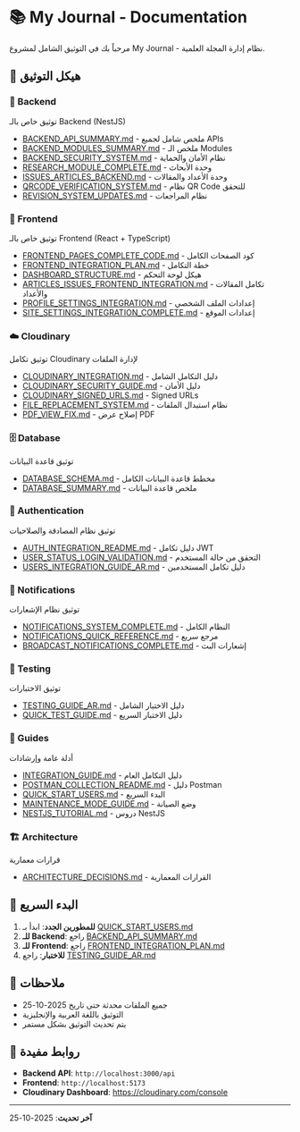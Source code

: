 # 📚 My Journal - Documentation

مرحباً بك في التوثيق الشامل لمشروع My Journal - نظام إدارة المجلة العلمية.

## 📂 هيكل التوثيق

### 🔧 Backend
توثيق خاص بالـ Backend (NestJS)
- [BACKEND_API_SUMMARY.md](./backend/BACKEND_API_SUMMARY.md) - ملخص شامل لجميع APIs
- [BACKEND_MODULES_SUMMARY.md](./backend/BACKEND_MODULES_SUMMARY.md) - ملخص الـ Modules
- [BACKEND_SECURITY_SYSTEM.md](./backend/BACKEND_SECURITY_SYSTEM.md) - نظام الأمان والحماية
- [RESEARCH_MODULE_COMPLETE.md](./backend/RESEARCH_MODULE_COMPLETE.md) - وحدة الأبحاث
- [ISSUES_ARTICLES_BACKEND.md](./backend/ISSUES_ARTICLES_BACKEND.md) - وحدة الأعداد والمقالات
- [QRCODE_VERIFICATION_SYSTEM.md](./backend/QRCODE_VERIFICATION_SYSTEM.md) - نظام QR Code للتحقق
- [REVISION_SYSTEM_UPDATES.md](./backend/REVISION_SYSTEM_UPDATES.md) - نظام المراجعات

### 🎨 Frontend
توثيق خاص بالـ Frontend (React + TypeScript)
- [FRONTEND_PAGES_COMPLETE_CODE.md](./frontend/FRONTEND_PAGES_COMPLETE_CODE.md) - كود الصفحات الكامل
- [FRONTEND_INTEGRATION_PLAN.md](./frontend/FRONTEND_INTEGRATION_PLAN.md) - خطة التكامل
- [DASHBOARD_STRUCTURE.md](./frontend/DASHBOARD_STRUCTURE.md) - هيكل لوحة التحكم
- [ARTICLES_ISSUES_FRONTEND_INTEGRATION.md](./frontend/ARTICLES_ISSUES_FRONTEND_INTEGRATION.md) - تكامل المقالات والأعداد
- [PROFILE_SETTINGS_INTEGRATION.md](./frontend/PROFILE_SETTINGS_INTEGRATION.md) - إعدادات الملف الشخصي
- [SITE_SETTINGS_INTEGRATION_COMPLETE.md](./frontend/SITE_SETTINGS_INTEGRATION_COMPLETE.md) - إعدادات الموقع

### ☁️ Cloudinary
توثيق تكامل Cloudinary لإدارة الملفات
- [CLOUDINARY_INTEGRATION.md](./cloudinary/CLOUDINARY_INTEGRATION.md) - دليل التكامل الشامل
- [CLOUDINARY_SECURITY_GUIDE.md](./cloudinary/CLOUDINARY_SECURITY_GUIDE.md) - دليل الأمان
- [CLOUDINARY_SIGNED_URLS.md](./cloudinary/CLOUDINARY_SIGNED_URLS.md) - Signed URLs
- [FILE_REPLACEMENT_SYSTEM.md](./cloudinary/FILE_REPLACEMENT_SYSTEM.md) - نظام استبدال الملفات
- [PDF_VIEW_FIX.md](./cloudinary/PDF_VIEW_FIX.md) - إصلاح عرض PDF

### 🗄️ Database
توثيق قاعدة البيانات
- [DATABASE_SCHEMA.md](./database/DATABASE_SCHEMA.md) - مخطط قاعدة البيانات الكامل
- [DATABASE_SUMMARY.md](./database/DATABASE_SUMMARY.md) - ملخص قاعدة البيانات

### 🔐 Authentication
توثيق نظام المصادقة والصلاحيات
- [AUTH_INTEGRATION_README.md](./authentication/AUTH_INTEGRATION_README.md) - دليل تكامل JWT
- [USER_STATUS_LOGIN_VALIDATION.md](./authentication/USER_STATUS_LOGIN_VALIDATION.md) - التحقق من حالة المستخدم
- [USERS_INTEGRATION_GUIDE_AR.md](./authentication/USERS_INTEGRATION_GUIDE_AR.md) - دليل تكامل المستخدمين

### 🔔 Notifications
توثيق نظام الإشعارات
- [NOTIFICATIONS_SYSTEM_COMPLETE.md](./notifications/NOTIFICATIONS_SYSTEM_COMPLETE.md) - النظام الكامل
- [NOTIFICATIONS_QUICK_REFERENCE.md](./notifications/NOTIFICATIONS_QUICK_REFERENCE.md) - مرجع سريع
- [BROADCAST_NOTIFICATIONS_COMPLETE.md](./notifications/BROADCAST_NOTIFICATIONS_COMPLETE.md) - إشعارات البث

### 🧪 Testing
توثيق الاختبارات
- [TESTING_GUIDE_AR.md](./testing/TESTING_GUIDE_AR.md) - دليل الاختبار الشامل
- [QUICK_TEST_GUIDE.md](./testing/QUICK_TEST_GUIDE.md) - دليل الاختبار السريع

### 📖 Guides
أدلة عامة وإرشادات
- [INTEGRATION_GUIDE.md](./guides/INTEGRATION_GUIDE.md) - دليل التكامل العام
- [POSTMAN_COLLECTION_README.md](./guides/POSTMAN_COLLECTION_README.md) - دليل Postman
- [QUICK_START_USERS.md](./guides/QUICK_START_USERS.md) - البدء السريع
- [MAINTENANCE_MODE_GUIDE.md](./guides/MAINTENANCE_MODE_GUIDE.md) - وضع الصيانة
- [NESTJS_TUTORIAL.md](./guides/NESTJS_TUTORIAL.md) - دروس NestJS

### 🏗️ Architecture
قرارات معمارية
- [ARCHITECTURE_DECISIONS.md](./architecture/ARCHITECTURE_DECISIONS.md) - القرارات المعمارية

## 🚀 البدء السريع

1. **للمطورين الجدد**: ابدأ بـ [QUICK_START_USERS.md](./guides/QUICK_START_USERS.md)
2. **للـ Backend**: راجع [BACKEND_API_SUMMARY.md](./backend/BACKEND_API_SUMMARY.md)
3. **للـ Frontend**: راجع [FRONTEND_INTEGRATION_PLAN.md](./frontend/FRONTEND_INTEGRATION_PLAN.md)
4. **للاختبار**: راجع [TESTING_GUIDE_AR.md](./testing/TESTING_GUIDE_AR.md)

## 📝 ملاحظات

- جميع الملفات محدثة حتى تاريخ 2025-10-25
- التوثيق باللغة العربية والإنجليزية
- يتم تحديث التوثيق بشكل مستمر

## 🔗 روابط مفيدة

- **Backend API**: `http://localhost:3000/api`
- **Frontend**: `http://localhost:5173`
- **Cloudinary Dashboard**: https://cloudinary.com/console

---

**آخر تحديث**: 2025-10-25
